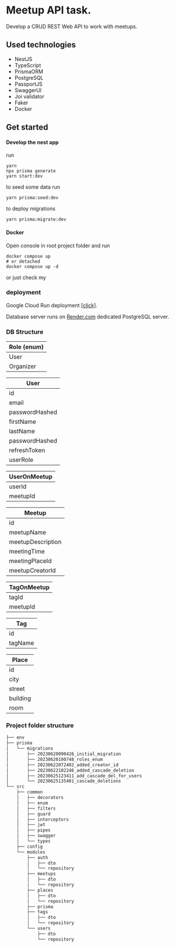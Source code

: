 # Meetup API task.

Develop a CRUD REST Web API to work with meetups.

## Used technologies

* NestJS
* TypeScript
* PrismaORM
* PostgreSQL
* PassportJS
* SwaggerUI
* Joi validator
* Faker
* Docker

## Get started

#### Develop the nest app
run
```
yarn
npx prisma generate
yarn start:dev
```

to seed some data run
```
yarn prisma:seed:dev
```

to deploy migrations
```
yarn prisma:migrate:dev
```
#### Docker

Open console in root project folder and run
```
docker compose up
# or detached
docker compose up -d
```

or just check my  

### deployment

Google Cloud Run deployment [[click]](https://meetups-api-tgrtqe7bza-ey.a.run.app/api#/).

Database server runs on [Render.com](https://render.com/) dedicated PostgreSQL server.

### DB Structure

| Role        (enum) |
| -------------------|
| User               |
| Organizer          |

| User               |
| -------------------|
| id                 |
| email              |
| passwordHashed     |
| firstName          |
| lastName           |
| passwordHashed     |
| refreshToken       |
| userRole           |

| UserOnMeetup       |
| -------------------|
| userId             |
| meetupId           |

| Meetup             |
| -------------------|
| id                 |
| meetupName         |
| meetupDescription  |
| meetingTime        |
| meetingPlaceId     |
| meetupCreatorId    |

| TagOnMeetup        |
| -------------------|
| tagId              |
| meetupId           |

| Tag                |
| -------------------|
| id                 |
| tagName            |

| Place              |
| -------------------|
| id                 |
| city               |
| street             |
| building           |
| room               |

### Project folder structure
```sh
├── env
├── prisma
│   └── migrations
│       ├── 20230620090426_initial_migration
│       ├── 20230620100748_roles_enum
│       ├── 20230622072402_added_creator_id
│       ├── 20230622102246_added_cascade_deletion
│       ├── 20230625123411_add_cascade_del_for_users
│       └── 20230625135401_cascade_deletions
└── src
    ├── common
    │   ├── decorators
    │   ├── enum
    │   ├── filters
    │   ├── guard
    │   ├── interceptors
    │   ├── jwt
    │   ├── pipes
    │   ├── swagger
    │   └── types
    ├── config
    └── modules
        ├── auth
        │   ├── dto
        │   └── repository
        ├── meetups
        │   ├── dto
        │   └── repository
        ├── places
        │   ├── dto
        │   └── repository
        ├── prisma
        ├── tags
        │   ├── dto
        │   └── repository
        └── users
            ├── dto
            └── repository
```
